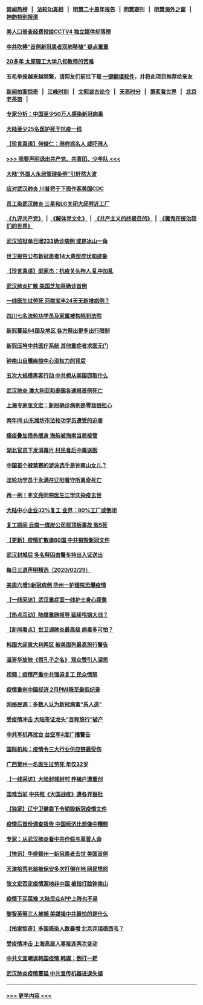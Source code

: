 #### [禁闻热榜](热点新闻.md?=0)  &nbsp;&nbsp;|&nbsp;&nbsp; [法轮功真相](https://github.com/gfw-breaker/truth/blob/master/README.md?=0) &nbsp;&nbsp;|&nbsp;&nbsp; [明慧二十周年报告](https://github.com/gfw-breaker/mh-reports/blob/master/README.md?=0) &nbsp;&nbsp;|&nbsp;&nbsp;[明慧期刊](https://github.com/gfw-breaker/mh-qikan) &nbsp;&nbsp;|&nbsp;&nbsp; [明慧海外之窗](https://github.com/gfw-breaker/mh-news/blob/master/README.md?=0) &nbsp;&nbsp;|&nbsp;&nbsp; [神韵特别报道](https://github.com/gfw-breaker/mh-news/blob/master/shenyun.md?=0)
#### [美人口普查经费投给CCTV4 独立媒体却落榜](../pages/nsc413/n11905776.md?t=03020802) 
#### [中共吹捧“首例新冠患者双肺移植” 疑点重重](../pages/nsc413/n11907615.md?t=03020802) 
#### [20多年 太原理工大学八旬教师的苦难](../pages/nsc413/n11907003.md?t=03020802) 
#### 五毛举报越来越频繁，请网友们前往下载 [一键翻墙软件](https://github.com/gfw-breaker/ssr-accounts)，并将此项目推荐给亲友
#### [新闻拍案惊奇](https://github.com/gfw-breaker/banned-news/blob/master/pages/link4.md) &nbsp;&nbsp;|&nbsp;&nbsp; [江峰时刻](https://github.com/gfw-breaker/banned-news/blob/master/pages/link4.md) &nbsp;&nbsp;|&nbsp;&nbsp; [文昭谈古论今](https://github.com/gfw-breaker/banned-news/blob/master/pages/link4.md) &nbsp;&nbsp;|&nbsp;&nbsp; [天亮时分](https://github.com/gfw-breaker/banned-news/blob/master/pages/link4.md) &nbsp;&nbsp;|&nbsp;&nbsp; [萧茗看世界](https://github.com/gfw-breaker/banned-news/blob/master/pages/link4.md) &nbsp;&nbsp;|&nbsp;&nbsp; [北京老茶馆](https://github.com/gfw-breaker/banned-news/blob/master/pages/link4.md) &nbsp;&nbsp;|&nbsp;&nbsp; 
#### [专家分析：中国至少50万人感染新冠病毒](../pages/nsc413/n11907619.md?t=03020802) 
#### [大陆至少25名医护死于抗疫一线](../pages/nsc413/n11907479.md?t=03020802) 
#### [【珍言真语】何俊仁：港府抓名人 威吓港人](../pages/nsc413/n11907561.md?t=03020802) 
#### [>>> 我要声明退出共产党、共青团、少年队 <<<](https://github.com/begood0513/goodnews/blob/master/quit/letter.md) 
#### [大陆“外国人永居管理条例”引轩然大波](../pages/nsc413/n11907540.md?t=03020802) 
#### [应对武汉肺炎 川普将于下周作客美国CDC](../pages/nsc413/n11907493.md?t=03020802) 
#### [员工染武汉肺炎 三星和LG关闭大邱附近工厂](../pages/nsc413/n11907471.md?t=03020802) 
#### [《九评共产党》](https://github.com/begood0513/9ping.md/blob/master/README.md) &nbsp;|&nbsp; [《解体党文化》](../../../../jtdwh.md/blob/master/README.md)  &nbsp;|&nbsp; [《共产主义的终极目的》](../../../../gczydzjmd.md/blob/master/README.md) &nbsp;|&nbsp; [《魔鬼在统治我们的世界》](../../../../mgztzwmdsj.md/blob/master/README.md) 
#### [武汉监狱单日增233确诊病例 或是冰山一角](../pages/nsc413/n11907360.md?t=03020802) 
#### [世卫报告公布新冠患者14大典型症状和迹象](../pages/nsc413/n11907472.md?t=03020802) 
#### [【珍言真语】梁家杰：抗疫关头拘人 乱中加乱](../pages/nsc413/n11907444.md?t=03020802) 
#### [武汉肺炎扩散 美国芝加哥确诊首例](../pages/nsc413/n11907347.md?t=03020802) 
#### [一线医生过劳死 河南宝丰24天无新增病例？](../pages/nsc413/n11907430.md?t=03020802) 
#### [四川七名法轮功学员及家属被构陷到法院](../pages/nsc413/n11907214.md?t=03020802) 
#### [新冠蔓延64国及地区 各方祭出更多出行限制](../pages/nsc413/n11907227.md?t=03020802) 
#### [新冠压垮中共医疗系统 其他重症者求医无门](../pages/nsc413/n11905283.md?t=03020802) 
#### [钟南山自曝疾控中心没权力的背后](../pages/nsc413/n11903401.md?t=03020802) 
#### [五次大规模黑客行动 中共想从美国窃取什么](../pages/nsc413/n11899124.md?t=03020802) 
#### [武汉肺炎 澳大利亚和泰国各通报首例死亡](../pages/nsc413/n11906995.md?t=03020802) 
#### [上海专家张文宏：新冠确诊病例是零我很担心](../pages/nsc413/n11906935.md?t=03020802) 
#### [两年间 山东潍坊市法轮功学员遭受的迫害](../pages/nsc413/n11902878.md?t=03020802) 
#### [瘟疫叠加债务缠身 海航被海南当局接管](../pages/nsc413/n11906466.md?t=03020802) 
#### [湖北官员下发消毒片 村民食后中毒送医](../pages/nsc413/n11906520.md?t=03020802) 
#### [中国首个被禁赛的游泳选手是钟南山女儿？](../pages/nsc413/n11906532.md?t=03020802) 
#### [法轮功学员于永满在辽阳看守所离奇死亡](../pages/nsc413/n11906047.md?t=03020802) 
#### [再一例！李文亮同院医生江学庆染疫去世](../pages/nsc413/n11906396.md?t=03020802) 
#### [大陆中小企业32%复工 业界：80%工厂或倒闭](../pages/nsc413/n11906257.md?t=03020802) 
#### [复工期间 云南一煤炭公司现顶板事故 致5死](../pages/nsc413/n11903190.md?t=03020802) 
#### [【更新】疫情扩散逾60国 中共销毁新冠文件](../pages/nsc413/n11890652.md?t=03020802) 
#### [武汉封城后 多名释囚由警车持出入证送出](../pages/nsc413/n11906273.md?t=03020802) 
#### [每日三退声明精选（2020/02/29）](../pages/nsc413/n11906228.md?t=03020802) 
#### [美周六增5新冠病例 华州一护理院恐爆疫情](../pages/nsc413/n11905823.md?t=03020802) 
#### [【一线采访】武汉重症室一线护士身心疲惫](../pages/nsc413/n11906089.md?t=03020802) 
#### [【热点互动】陆媒重磅报导 延续甩锅大战？](../pages/nsc413/n11905973.md?t=03020802) 
#### [【新闻看点】世卫调肺炎最高级 病毒多可怕？](../pages/nsc413/n11905498.md?t=03020802) 
#### [韩国大邱意大利两区 被美国列最高旅行警告](../pages/nsc413/n11905944.md?t=03020802) 
#### [温哥华放映《假孔子之名》 观众赞引人深思](../pages/nsc413/n11903970.md?t=03020802) 
#### [视频：疫情严重中共强迫复工 民众愤怒](../pages/nsc413/n11905794.md?t=03020802) 
#### [疫情重创中国经济 2月PMI降至最低纪录](../pages/nsc413/n11905093.md?t=03020802) 
#### [网络民调：多数人认为新冠病毒“系人造”](../pages/nsc413/n11905778.md?t=03020802) 
#### [受疫情冲击 大陆签证龙头“百程旅行”破产](../pages/nsc413/n11905777.md?t=03020802) 
#### [中共军机再扰台 台空军4度广播警告](../pages/nsc413/n11905748.md?t=03020802) 
#### [国际机构：疫情令三大行业供应链最受伤](../pages/nsc413/n11905694.md?t=03020802) 
#### [广西贺州一名医生过劳死 年仅32岁](../pages/nsc413/n11905670.md?t=03020802) 
#### [【一线采访】大陆封城封村 养殖户遭重创](../pages/nsc413/n11905654.md?t=03020802) 
#### [国难当前 中共推《大国战疫》遭各界狠批](../pages/nsc413/n11905559.md?t=03020802) 
#### [【独家】辽宁卫健委下令销毁新冠疫情文件](../pages/nsc413/n11901418.md?t=03020802) 
#### [疫情后首份调查报告 中国经济比想像中糟糕](../pages/nsc413/n11905617.md?t=03020802) 
#### [专家：从武汉肺炎看中共作假与草菅人命](../pages/nsc413/n11905139.md?t=03020802) 
#### [【快讯】华盛顿州一新冠患者去世 美国首例](../pages/nsc413/n11905571.md?t=03020802) 
#### [天津拾荒老翁被保安多次打倒在地 网民愤怒](../pages/nsc413/n11905434.md?t=03020802) 
#### [张文宏否定疫情源地非中国 被指打脸钟南山](../pages/nsc413/n11905247.md?t=03020802) 
#### [疫情下买菜难 大陆民众APP上阵也不易](../pages/nsc413/n11905435.md?t=03020802) 
#### [黎智英等三人被捕 美媒揭中共最怕的是什么](../pages/nsc413/n11905316.md?t=03020802) 
#### [【拍案惊奇】多国感染人数暴增 北京弃瑞德西韦？](../pages/nsc413/n11904182.md?t=03020802) 
#### [受疫情冲击 上海高层人事接连两次变动](../pages/nsc413/n11905223.md?t=03020802) 
#### [中共文宣嘲讽韩国疫情 韩媒：倒打一耙](../pages/nsc413/n11903936.md?t=03020802) 
#### [武汉肺炎疫情蔓延 中共宣传机器进退失据](../pages/nsc413/n11905198.md?t=03020802) 

----
#### [ >>> 更早内容 <<< ](../indexes/nsc413-earlier.md)
